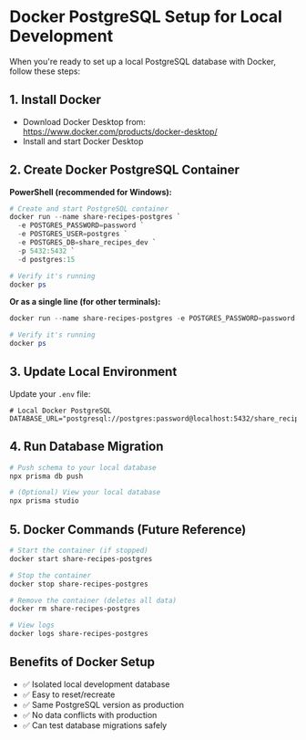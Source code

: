 # Docker PostgreSQL Setup for Local Development

When you're ready to set up a local PostgreSQL database with Docker, follow these steps:

## 1. Install Docker
- Download Docker Desktop from: https://www.docker.com/products/docker-desktop/
- Install and start Docker Desktop

## 2. Create Docker PostgreSQL Container

**PowerShell (recommended for Windows):**
```powershell
# Create and start PostgreSQL container
docker run --name share-recipes-postgres `
  -e POSTGRES_PASSWORD=password `
  -e POSTGRES_USER=postgres `
  -e POSTGRES_DB=share_recipes_dev `
  -p 5432:5432 `
  -d postgres:15

# Verify it's running
docker ps
```

**Or as a single line (for other terminals):**
```powershell
docker run --name share-recipes-postgres -e POSTGRES_PASSWORD=password -e POSTGRES_USER=postgres -e POSTGRES_DB=share_recipes_dev -p 5432:5432 -d postgres:15

# Verify it's running
docker ps
```

## 3. Update Local Environment
Update your `.env` file:
```env
# Local Docker PostgreSQL
DATABASE_URL="postgresql://postgres:password@localhost:5432/share_recipes_dev"
```

## 4. Run Database Migration
```bash
# Push schema to your local database
npx prisma db push

# (Optional) View your local database
npx prisma studio
```

## 5. Docker Commands (Future Reference)
```bash
# Start the container (if stopped)
docker start share-recipes-postgres

# Stop the container
docker stop share-recipes-postgres

# Remove the container (deletes all data)
docker rm share-recipes-postgres

# View logs
docker logs share-recipes-postgres
```

## Benefits of Docker Setup
- ✅ Isolated local development database
- ✅ Easy to reset/recreate
- ✅ Same PostgreSQL version as production
- ✅ No data conflicts with production
- ✅ Can test database migrations safely